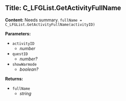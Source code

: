 ## Title: C_LFGList.GetActivityFullName

**Content:**
Needs summary.
`fullName = C_LFGList.GetActivityFullName(activityID)`

**Parameters:**
- `activityID`
  - *number*
- `questID`
  - *number?*
- `showWarmode`
  - *boolean?*

**Returns:**
- `fullName`
  - *string*